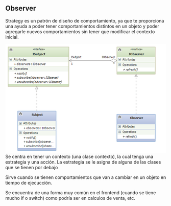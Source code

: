 ## Observer

Strategy es un patrón de diseño de comportamiento, ya que te proporciona una ayuda a poder tener comportamientos distintos en un objeto y poder agregarle nuevos comportamientos sin tener que modificar el contexto inicial.

![strategy](../img/Observer.png)
Se centra en tener un contexto (una clase contexto), la cual tenga una estrategia y una acción. La estrategia se le asigna de alguna de las clases que se tienen por debajo

Sirve cuando se tienen comportamientos que van a cambiar en un objeto en tiempo de ejecucción. 

Se encuentra de una forma muy común en el frontend (cuando se tiene mucho if o switch) como podría ser en calculos de venta, etc.
